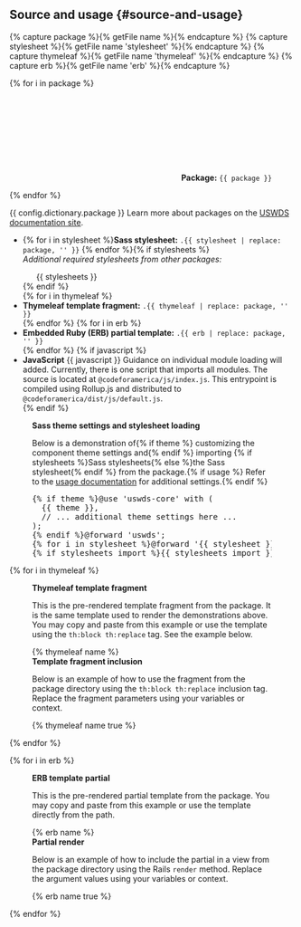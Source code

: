 ## Source and usage {#source-and-usage}

{% capture package %}{% getFile name %}{% endcapture %}
{% capture stylesheet %}{% getFile name 'stylesheet' %}{% endcapture %}
{% capture thymeleaf %}{% getFile name 'thymeleaf' %}{% endcapture %}
{% capture erb %}{% getFile name 'erb' %}{% endcapture %}

{% for i in package %}
<p class="usa-icon-list__item">
  <span class="usa-icon-list__icon"><svg class="usa-icon" aria-hidden="true" focusable="false" role="img"><use href="{{ config.baseUrl }}uswds/img/sprite.svg#folder_open"></use></svg></span>
  <span class="usa-icon-list__content"><strong>Package:</strong> <code>{{ package }}</code></span>
</p>
{% endfor %}

{{ config.dictionary.package }} Learn more about packages on the <a href="https://designsystem.digital.gov/components/packages/" target="_blank" rel="noopener nofollow" class="usa-link--external">USWDS documentation site</a>.

<ul class="usa-content-list">
  <li>
    {% for i in stylesheet %}<strong>Sass stylesheet:</strong> <code>.{{ stylesheet | replace: package, '' }}</code>
    {% endfor %}{% if stylesheets %}<div class="font-body-3xs"><em>Additional required stylesheets from other packages:</em><ul class="font-body-3xs">{{ stylesheets }}</ul></div>{% endif %}
  </li>
  {% for i in thymeleaf %}<li><strong>Thymeleaf template fragment:</strong> <code>.{{ thymeleaf | replace: package, '' }}</code></li>{% endfor %}
  {% for i in erb %}<li><strong>Embedded Ruby (ERB) partial template:</strong> <code>.{{ erb | replace: package, '' }}</code></li>{% endfor %}
  {% if javascript %}<li><strong>JavaScript</strong> {{ javascript }} Guidance on individual module loading will added. Currently, there is one script that imports all modules. The source is located at
<code>@codeforamerica/js/index.js</code>. This entrypoint is compiled using Rollup.js and distributed to <code>@codeforamerica/dist/js/default.js</code>.</li>{% endif %}
</ul>

<figure class="border border-base-lighter margin-0 margin-y-3 padding-3 radius-lg" tabindex="0" aria-label="Sass">
  <figcaption class="margin-bottom-2">
    <strong>Sass theme settings and stylesheet loading</strong>
    <p>Below is a demonstration of{% if theme %} customizing the component theme settings and{% endif %} importing {% if stylesheets %}Sass stylesheets{% else %}the Sass stylesheet{% endif %} from the package.{% if usage %} Refer to the <a href="{{ usage }}" target="_blank" rel="noopener nofollow" class="usa-link--external">usage documentation</a> for additional settings.{% endif %}</p>
  </figcaption>
  <div class="code-block"><pre class="language-scss">{% if theme %}@use 'uswds-core' with (
  {{ theme }},
  // ... additional theme settings here ...
);
{% endif %}@forward 'uswds';
{% for i in stylesheet %}@forward '{{ stylesheet }}';{% endfor %}
{% if stylesheets_import %}{{ stylesheets_import }}{% endif %}</pre></div>
</figure>

{% for i in thymeleaf %}
<figure class="border border-base-lighter margin-0 margin-bottom-3 padding-3 radius-lg" tabindex="0" aria-label="Thymeleaf">
  <div class="margin-0 margin-bottom-3">
    <figcaption class="margin-bottom-2">
      <strong>Thymeleaf template fragment</strong>
      <p>This is the pre-rendered template fragment from the package. It is the same template used to render the demonstrations above. You may copy and paste from this example or use the template using the <code>th:block th:replace</code> tag. See the example below.</p>
    </figcaption>
    {% thymeleaf name %}
  </div>

  <div class="margin-0">
    <div class="margin-bottom-2">
      <strong>Template fragment inclusion</strong>
      <p>Below is an example of how to use the fragment from the package directory using the <code>th:block th:replace</code> inclusion tag. Replace the fragment parameters using your variables or context.</p>
    </div>
    {% thymeleaf name true %}
  </div>
</figure>
{% endfor %}

{% for i in erb %}
<figure class="border border-base-lighter margin-0 margin-bottom-3 padding-3 radius-lg" tabindex="0" aria-label="Embedded Ruby">
  <div class="margin-0 margin-bottom-3">
    <figcaption class="margin-bottom-2">
      <strong>ERB template partial</strong>
      <p>This is the pre-rendered partial template from the package. You may copy and paste from this example or use the template directly from the path.</p>
    </figcaption>
    {% erb name %}
  </div>

  <div class="margin-0">
    <div class="margin-bottom-2">
      <strong>Partial render</strong>
      <p>Below is an example of how to include the partial in a view from the package directory using the Rails <code>render</code> method. Replace the argument values using your variables or context.</p>
    </div>
    {% erb name true %}
  </div>
</figure>
{% endfor %}
